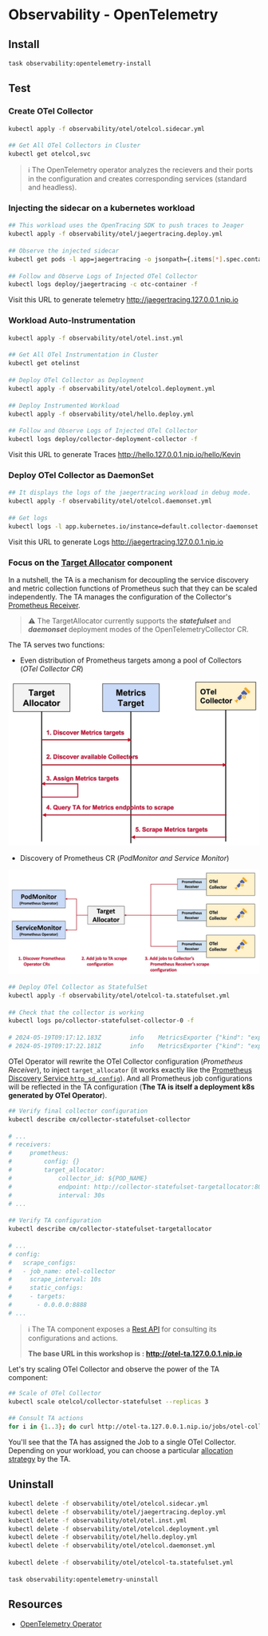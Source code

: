 # Observability - OpenTelemetry

## Install
```bash
task observability:opentelemetry-install
```

## Test

### Create OTel Collector
```bash
kubectl apply -f observability/otel/otelcol.sidecar.yml

## Get All OTel Collectors in Cluster
kubectl get otelcol,svc
```

> ℹ️ The OpenTelemetry operator analyzes the recievers and their ports in the configuration and creates corresponding services (standard and headless).

### Injecting the sidecar on a kubernetes workload
```bash
## This workload uses the OpenTracing SDK to push traces to Jeager
kubectl apply -f observability/otel/jaegertracing.deploy.yml

## Observe the injected sidecar
kubectl get pods -l app=jaegertracing -o jsonpath={.items[*].spec.containers[*].name}

## Follow and Observe Logs of Injected OTel Collector
kubectl logs deploy/jaegertracing -c otc-container -f
```

Visit this URL to generate telemetry http://jaegertracing.127.0.0.1.nip.io

### Workload Auto-Instrumentation
```bash
kubectl apply -f observability/otel/otel.inst.yml

## Get All OTel Instrumentation in Cluster
kubectl get otelinst

## Deploy OTel Collector as Deployment
kubectl apply -f observability/otel/otelcol.deployment.yml

## Deploy Instrumented Workload
kubectl apply -f observability/otel/hello.deploy.yml

## Follow and Observe Logs of Injected OTel Collector
kubectl logs deploy/collector-deployment-collector -f
```

Visit this URL to generate Traces http://hello.127.0.0.1.nip.io/hello/Kevin


### Deploy OTel Collector as DaemonSet

```bash
## It displays the logs of the jaegertracing workload in debug mode.
kubectl apply -f observability/otel/otelcol.daemonset.yml

## Get logs
kubectl logs -l app.kubernetes.io/instance=default.collector-daemonset -f
```

Visit this URL to generate Logs http://jaegertracing.127.0.0.1.nip.io

### Focus on the [Target Allocator][otel-target-allocator-gh] component

In a nutshell, the TA is a mechanism for decoupling the service discovery and metric collection functions of Prometheus such that they can be scaled independently. The TA manages the configuration of the Collector's [Prometheus Receiver][otel-prom-reciever-gh].

> ⚠️ The TargetAllocator currently supports the ***statefulset*** and ***daemonset*** deployment modes of the OpenTelemetryCollector CR.

The TA serves two functions:

- Even distribution of Prometheus targets among a pool of Collectors (*OTel Collector CR*)

![Even distribution of Prometheus targets](../images/otel-ta-event-dist-prom-targets.jpeg)

- Discovery of Prometheus CR (*PodMonitor and Service Monitor*)

![Discovery of Prometheus CR](../images/otel-ta-discovery-prom-CR.jpeg)

```bash
## Deploy OTel Collector as StatefulSet
kubectl apply -f observability/otel/otelcol-ta.statefulset.yml

## Check that the collector is working
kubectl logs po/collector-statefulset-collector-0 -f

# 2024-05-19T09:17:12.183Z        info    MetricsExporter {"kind": "exporter", "data_type": "metrics", "name": "debug", "resource metrics": 1, "metrics": 15, "data points": 15}
# 2024-05-19T09:17:22.181Z        info    MetricsExporter {"kind": "exporter", "data_type": "metrics", "name": "debug", "resource metrics": 1, "metrics": 15, "data points": 15}
```

OTel Operator will rewrite the OTel Collector configuration (*Prometheus Receiver*), to inject `target_allocator` (it works exactly like the [Prometheus Discovery Service `http_sd_config`][prom-http-sd-config-doc]). And all Prometheus job configurations will be reflected in the TA configuration (**The TA is itself a deployment k8s generated by OTel Operator**).

```bash
## Verify final collector configuration
kubectl describe cm/collector-statefulset-collector

# ...
# receivers:
#     prometheus:
#         config: {}
#         target_allocator:
#             collector_id: ${POD_NAME}
#             endpoint: http://collector-statefulset-targetallocator:80
#             interval: 30s
# ...

## Verify TA configuration
kubectl describe cm/collector-statefulset-targetallocator 

# ...
# config:
#   scrape_configs:
#   - job_name: otel-collector
#     scrape_interval: 10s
#     static_configs:
#     - targets:
#       - 0.0.0.0:8888
# ...
```

> ℹ️ The TA component exposes a [Rest API][otel-target-allocator-endpoints] for consulting its configurations and actions.
>
> **The base URL in this workshop is : http://otel-ta.127.0.0.1.nip.io**

Let's try scaling OTel Collector and observe the power of the TA component:

```bash
## Scale of OTel Collector
kubectl scale otelcol/collector-statefulset --replicas 3

## Consult TA actions
for i in {1..3}; do curl http://otel-ta.127.0.0.1.nip.io/jobs/otel-collector/targets | jq .; done
```

You'll see that the TA has assigned the Job to a single OTel Collector. Depending on your workload, you can choose a particular [allocation strategy][otel-target-allocator-strategy] by the TA.

## Uninstall
```bash
kubectl delete -f observability/otel/otelcol.sidecar.yml
kubectl delete -f observability/otel/jaegertracing.deploy.yml
kubectl delete -f observability/otel/otel.inst.yml
kubectl delete -f observability/otel/otelcol.deployment.yml
kubectl delete -f observability/otel/hello.deploy.yml
kubectl delete -f observability/otel/otelcol.daemonset.yml

kubectl delete -f observability/otel/otelcol-ta.statefulset.yml

task observability:opentelemetry-uninstall
```

## Resources
- [OpenTelemetry Operator][otel-operator-gh]

<!-- Links -->
[otel-operator-gh]: https://github.com/open-telemetry/opentelemetry-operator
[otel-target-allocator-gh]: https://github.com/open-telemetry/opentelemetry-operator/blob/main/cmd/otel-allocator/README.md
[otel-prom-reciever-gh]: https://github.com/open-telemetry/opentelemetry-collector-contrib/blob/main/receiver/prometheusreceiver/README.md
[prom-http-sd-config-doc]: https://docs.victoriametrics.com/sd_configs/#http_sd_configs
[otel-target-allocator-endpoints]: https://github.com/open-telemetry/opentelemetry-operator/blob/main/cmd/otel-allocator/README.md#endpoints
[otel-target-allocator-strategy]: https://github.com/open-telemetry/opentelemetry-operator/blob/main/cmd/otel-allocator/README.md#allocation-strategies
